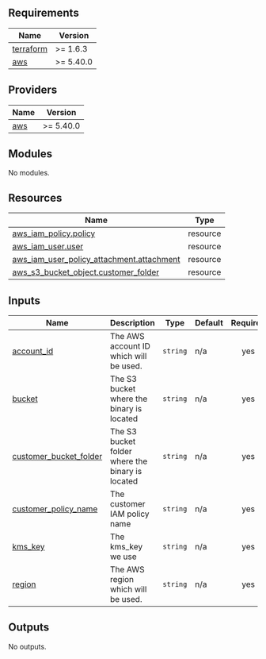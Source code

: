 ## Requirements

| Name | Version |
|------|---------|
| <a name="requirement_terraform"></a> [terraform](#requirement\_terraform) | >= 1.6.3 |
| <a name="requirement_aws"></a> [aws](#requirement\_aws) | >= 5.40.0 |

## Providers

| Name | Version |
|------|---------|
| <a name="provider_aws"></a> [aws](#provider\_aws) | >= 5.40.0 |

## Modules

No modules.

## Resources

| Name | Type |
|------|------|
| [aws_iam_policy.policy](https://registry.terraform.io/providers/hashicorp/aws/latest/docs/resources/iam_policy) | resource |
| [aws_iam_user.user](https://registry.terraform.io/providers/hashicorp/aws/latest/docs/resources/iam_user) | resource |
| [aws_iam_user_policy_attachment.attachment](https://registry.terraform.io/providers/hashicorp/aws/latest/docs/resources/iam_user_policy_attachment) | resource |
| [aws_s3_bucket_object.customer_folder](https://registry.terraform.io/providers/hashicorp/aws/latest/docs/resources/s3_bucket_object) | resource |

## Inputs

| Name | Description | Type | Default | Required |
|------|-------------|------|---------|:--------:|
| <a name="input_account_id"></a> [account\_id](#input\_account\_id) | The AWS account ID which will be used. | `string` | n/a | yes |
| <a name="input_bucket"></a> [bucket](#input\_bucket) | The S3 bucket where the binary is located | `string` | n/a | yes |
| <a name="input_customer_bucket_folder"></a> [customer\_bucket\_folder](#input\_customer\_bucket\_folder) | The S3 bucket folder where the binary is located | `string` | n/a | yes |
| <a name="input_customer_policy_name"></a> [customer\_policy\_name](#input\_customer\_policy\_name) | The customer IAM policy name | `string` | n/a | yes |
| <a name="input_kms_key"></a> [kms\_key](#input\_kms\_key) | The kms\_key we use | `string` | n/a | yes |
| <a name="input_region"></a> [region](#input\_region) | The AWS region which will be used. | `string` | n/a | yes |

## Outputs

No outputs.
